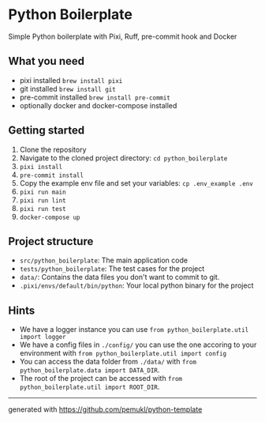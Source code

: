 # Python Boilerplate

Simple Python boilerplate with Pixi, Ruff, pre-commit hook and Docker

## What you need

- pixi installed
  `brew install pixi`
- git installed
  `brew install git`
- pre-commit installed
  `brew install pre-commit`
- optionally docker and docker-compose installed

## Getting started

1. Clone the repository
2. Navigate to the cloned project directory: `cd python_boilerplate`
3. `pixi install`
4. `pre-commit install`
5. Copy the example env file and set your variables: `cp .env_example .env`
6. `pixi run main`
7. `pixi run lint`
8. `pixi run test`
9. `docker-compose up`

## Project structure

- `src/python_boilerplate`: The main application code
- `tests/python_boilerplate`: The test cases for the project
- `data/`: Contains the data files you don't want to commit to git.
- `.pixi/envs/default/bin/python`: Your local python binary for the project

## Hints

- We have a logger instance you can use `from python_boilerplate.util import logger`
- We have a config files in `./config/` you can use the one accoring to your environment with `from python_boilerplate.util import config`
- You can access the data folder from `./data/` with `from python_boilerplate.data import DATA_DIR`.
- The root of the project can be accessed with `from python_boilerplate.util import ROOT_DIR`.

---

generated with https://github.com/pemukl/python-template
